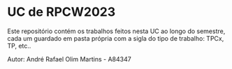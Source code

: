 # UC de RPCW2023

Este repositório contém os trabalhos feitos nesta UC ao longo do semestre, cada um guardado em pasta própria com a sigla do tipo de trabalho: TPCx, TP, etc..

Autor: André Rafael Olim Martins - A84347